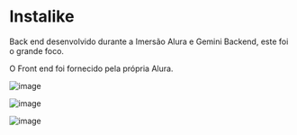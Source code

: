 # Instalike

Back end desenvolvido durante a Imersão Alura e Gemini Backend, este foi o grande foco.

O Front end foi fornecido pela própria Alura.

![image](https://github.com/user-attachments/assets/81ba5969-d75d-4dd2-a373-069ccb8d533e)

![image](https://github.com/user-attachments/assets/145fbeb7-60d7-40c0-b1f1-63716a0fa5e9)

![image](https://github.com/user-attachments/assets/b72966a3-685f-46fc-85e2-5f9cabfc76b2)
